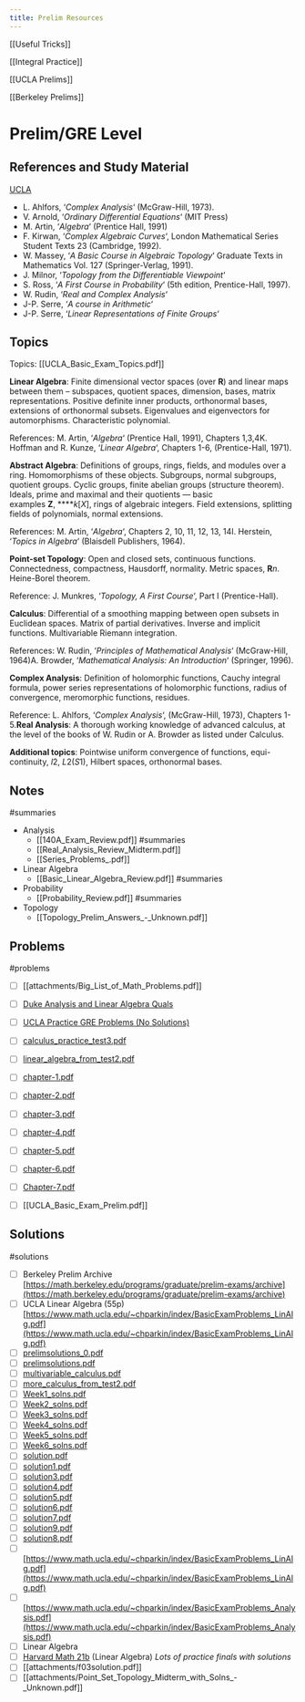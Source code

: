 ```yaml
---
title: Prelim Resources
---
```


[[Useful Tricks]]

[[Integral Practice]]

[[UCLA Prelims]]

[[Berkeley Prelims]]


# Prelim/GRE Level


## References and Study Material
    
[UCLA](https://www.math.ucla.edu/~bonsoon/summer2020/files/concepts.pdf)

- L. Ahlfors, ‘*Complex Analysis*‘ (McGraw-Hill, 1973).
- V. Arnold, ‘*Ordinary Differential Equations*‘ (MIT Press)
- M. Artin, ‘*Algebra*‘ (Prentice Hall, 1991)
- F. Kirwan, ‘*Complex Algebraic Curves*‘, London Mathematical Series Student Texts 23 (Cambridge, 1992).
- W. Massey, ‘*A Basic Course in Algebraic Topology*‘ Graduate Texts in Mathematics Vol. 127 (Springer-Verlag, 1991).
- J. Milnor, ‘*Topology from the Differentiable Viewpoint*‘
- S. Ross, ‘*A First Course in Probability*‘ (5th edition, Prentice-Hall, 1997).
- W. Rudin, ‘*Real and Complex Analysis*‘
- J-P. Serre, ‘*A course in Arithmetic*‘
- J-P. Serre, ‘*Linear Representations of Finite Groups*‘

## Topics

Topics: [[UCLA_Basic_Exam_Topics.pdf]]

    
**Linear Algebra**: Finite dimensional vector spaces (over **R**) and linear maps between them – subspaces, quotient spaces, dimension, bases, matrix representations. Positive definite inner products, orthonormal bases, extensions of orthonormal subsets. Eigenvalues and eigenvectors for automorphisms. Characteristic polynomial.

References: M. Artin, ‘*Algebra*‘ (Prentice Hall, 1991), Chapters 1,3,4K. Hoffman and R. Kunze, ‘*Linear Algebra*‘, Chapters 1-6, (Prentice-Hall, 1971).

**Abstract Algebra**: Definitions of groups, rings, fields, and modules over a ring. Homomorphisms of these objects. Subgroups, normal subgroups, quotient groups. Cyclic groups, finite abelian groups (structure theorem). Ideals, prime and maximal and their quotients — basic examples **Z**, *****k*[*X*], rings of algebraic integers. Field extensions, splitting fields of polynomials, normal extensions.

References: M. Artin, ‘*Algebra*‘, Chapters 2, 10, 11, 12, 13, 14I. Herstein, ‘*Topics in Algebra*‘ (Blaisdell Publishers, 1964).

**Point-set Topology**: Open and closed sets, continuous functions. Connectedness, compactness, Hausdorff, normality. Metric spaces, **R***n*. Heine-Borel theorem.

Reference: J. Munkres, ‘*Topology, A First Course*‘, Part I (Prentice-Hall).

**Calculus**: Differential of a smoothing mapping between open subsets in Euclidean spaces. Matrix of partial derivatives. Inverse and implicit functions. Multivariable Riemann integration.

References: W. Rudin, ‘*Principles of Mathematical Analysis*‘ (McGraw-Hill, 1964)A. Browder, ‘*Mathematical Analysis: An Introduction*‘ (Springer, 1996).

**Complex Analysis**: Definition of holomorphic functions, Cauchy integral formula, power series representations of holomorphic functions, radius of convergence, meromorphic functions, residues.

Reference: L. Ahlfors, ‘*Complex Analysis*‘, (McGraw-Hill, 1973), Chapters 1- 5.**Real Analysis**: A thorough working knowledge of advanced calculus, at the level of the books of W. Rudin or A. Browder as listed under Calculus. 

**Additional topics**: Pointwise uniform convergence of functions, equi-continuity, *l*2, *L*2(*S*1), Hilbert spaces, orthonormal bases.
    

## Notes

#summaries 

- Analysis
	- [[140A_Exam_Review.pdf]]
		#summaries 
	- [[Real_Analysis_Review_Midterm.pdf]]
	- [[Series_Problems_.pdf]]
- Linear Algebra
	- [[Basic_Linear_Algebra_Review.pdf]]
		#summaries 
- Probability
	- [[Probability_Review.pdf]]
		#summaries 
- Topology
	- [[Topology_Prelim_Answers_-_Unknown.pdf]]



## Problems

#problems 

- [ ] [[attachments/Big_List_of_Math_Problems.pdf]]
- [ ]  [Duke Analysis and Linear Algebra Quals](https://services.math.duke.edu/graduate/wqual/oldquals.html)
- [ ]  [UCLA Practice GRE Problems (No Solutions)](https://www.math.ucla.edu/~bonsoon/summer2020/files/problems.pdf)
- [ ]   [calculus_practice_test3.pdf](attachments/calculus_practice_test3.pdf)
- [ ]  [linear_algebra_from_test2.pdf](attachments/linear_algebra_from_test2.pdf)
- [ ]  [chapter-1.pdf](attachments/chapter-1.pdf)
- [ ]  [chapter-2.pdf](attachments/chapter-2.pdf)
- [ ]  [chapter-3.pdf](attachments/chapter-3.pdf)
- [ ]   [chapter-4.pdf](attachments/chapter-4.pdf)
- [ ]   [chapter-5.pdf](attachments/chapter-5.pdf)
- [ ]   [chapter-6.pdf](attachments/chapter-6.pdf)
- [ ]   [Chapter-7.pdf](attachments/Chapter-7.pdf)
- [ ]   [[UCLA_Basic_Exam_Prelim.pdf]]
    

## Solutions

#solutions 

- [ ]  Berkeley Prelim Archive 
[https://math.berkeley.edu/programs/graduate/prelim-exams/archive](https://math.berkeley.edu/programs/graduate/prelim-exams/archive)
- [ ]  UCLA Linear Algebra (55p) 
	[https://www.math.ucla.edu/~chparkin/index/BasicExamProblems_LinAlg.pdf](https://www.math.ucla.edu/~chparkin/index/BasicExamProblems_LinAlg.pdf)
- [ ]  [prelimsolutions_0.pdf](attachments/prelimsolutions_0.pdf)
- [ ]  [prelimsolutions.pdf](attachments/prelimsolutions.pdf)
- [ ]  [multivariable_calculus.pdf](attachments/multivariable_calculus.pdf)
- [ ]  [more_calculus_from_test2.pdf](attachments/more_calculus_from_test2.pdf)
- [ ]  [Week1_solns.pdf](attachments/Week1_solns.pdf)
- [ ]  [Week2_solns.pdf](attachments/Week2_solns.pdf)
- [ ]  [Week3_solns.pdf](attachments/Week3_solns.pdf)
- [ ]  [Week4_solns.pdf](attachments/Week4_solns.pdf)
- [ ]  [Week5_solns.pdf](attachments/Week5_solns.pdf)
- [ ]  [Week6_solns.pdf](attachments/Week6_solns.pdf)
- [ ]  [solution.pdf](attachments/solution.pdf)
- [ ]  [solution1.pdf](attachments/solution1.pdf)
- [ ]  [solution3.pdf](attachments/solution3.pdf)
- [ ]  [solution4.pdf](attachments/solution4.pdf)
- [ ]  [solution5.pdf](attachments/solution5.pdf)
- [ ]  [solution6.pdf](attachments/solution6.pdf)
- [ ]  [solution7.pdf](attachments/solution7.pdf)
- [ ]  [solution9.pdf](attachments/solution9.pdf)
- [ ]  [solution8.pdf](attachments/solution8.pdf)
- [ ]  [https://www.math.ucla.edu/~chparkin/index/BasicExamProblems_LinAlg.pdf](https://www.math.ucla.edu/~chparkin/index/BasicExamProblems_LinAlg.pdf)
- [ ]  [https://www.math.ucla.edu/~chparkin/index/BasicExamProblems_Analysis.pdf](https://www.math.ucla.edu/~chparkin/index/BasicExamProblems_Analysis.pdf)
- [ ]  Linear Algebra 
- [ ] [Harvard Math 21b](http://people.math.harvard.edu/~knill/teaching/math21b2018/exams.html) (Linear Algebra)
		*Lots of practice finals with solutions*
- [ ] [[attachments/f03solution.pdf]]
- [ ] [[attachments/Point_Set_Topology_Midterm_with_Solns_-_Unknown.pdf]]
